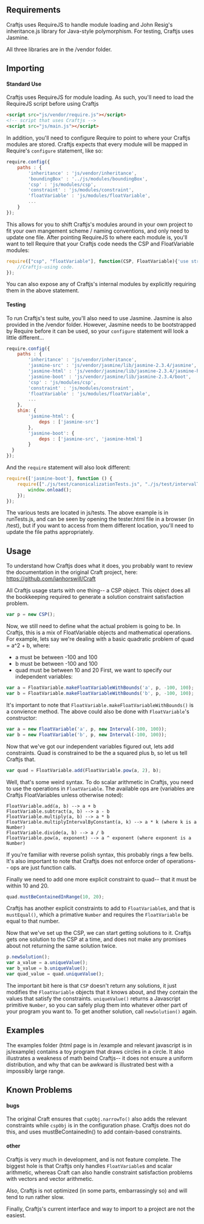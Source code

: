 ## Requirements
Craftjs uses RequireJS to handle module loading and John Resig's inheritance.js library for Java-style polymorphism.
For testing, Craftjs uses Jasmine.

All three libraries are in the /vendor folder.

## Importing
#### Standard Use
Craftjs uses RequireJS for module loading.  As such, you'll need to load the RequireJS script before
using Craftjs
```html
<script src="js/vendor/require.js"></script>
<!-- script that uses Craftjs -->
<script src="js/main.js"></script>
```
In addition, you'll need to configure Require to point to where your Craftjs modules
are stored.  Craftjs expects that every module will be mapped in Require's ```configure``` statement,
like so:
```javascript
require.config({
    paths : {
        'inheritance' : 'js/vendor/inheritance',
        'boundingBox' : '../js/modules/boundingBox',
        'csp' : 'js/modules/csp',
        'constraint' : 'js/modules/constraint',
        'floatVariable' : 'js/modules/floatVariable',
        ...
    }
});
```
This allows for you to shift Craftjs's modules around in your own project to fit
your own mangement scheme / naming conventions, and only need to update one file.
After pointing RequireJS to where each module is, you'll want to tell Require that your Craftjs
code needs the CSP and FloatVariable modules:
```javascript
require(["csp", "floatVariable"], function(CSP, FloatVariable){'use strict';
	//Craftjs-using code.
});
```
You can also expose any of Craftjs's internal modules by explicitly requiring them in the above statement.
#### Testing
To run Craftjs's test suite, you'll also need to use Jasmine.  Jasmine is also provided in the /vendor folder.
However, Jasmine needs to be bootstrapped by Require before it can be used, so your `configure` statement
will look a little different...
```javascript
require.config({
    paths : {
        'inheritance' : 'js/vendor/inheritance',
        'jasmine-src' : 'js/vendor/jasmine/lib/jasmine-2.3.4/jasmine',
        'jasmine-html' : 'js/vendor/jasmine/lib/jasmine-2.3.4/jasmine-html',
        'jasmine-boot' : 'js/vendor/jasmine/lib/jasmine-2.3.4/boot',
        'csp' : 'js/modules/csp',
        'constraint' : 'js/modules/constraint',
        'floatVariable' : 'js/modules/floatVariable',
        ...
    },
    shim: {
        'jasmine-html': {
            deps : ['jasmine-src']
        },
        'jasmine-boot': {
            deps : ['jasmine-src', 'jasmine-html']
        }
  }
});
```
And the `require` statement will also look different:
```javascript
require(['jasmine-boot'], function () {
    require(["./js/test/canonicalizationTests.js", "./js/test/intervalTests.js", "./js/test/restorableTests.js", "./js/test/scalarArithmeticTests.js"], function(CanonicalizationTests, IntervalTests, RestorableTests, ScalarArithmeticTests){'use strict';
        window.onload();
    });
});
```
The various tests are located in js/tests.  The above example is in runTests.js, and can be seen by opening the tester.html file in a browser (in /test), but if you want to access from them different location, you'll need to update the file paths appropriately.

## Usage
To understand how Craftjs does what it does, you probably want to review the
documentation in the original Craft project, here:
https://github.com/ianhorswill/Craft

All Craftjs usage starts with one thing-- a CSP object.  This object does all the
bookkeeping required to generate a solution constraint satisfaction problem.
```javascript
var p = new CSP();
```
Now, we still need to define what the actual problem is going to be.  In Craftjs,
this is a mix of FloatVariable objects and mathematical operations.  For example,
lets say we're dealing with a basic quadratic problem of quad = a^2 + b, where:
* a must be between -100 and 100
* b must be between -100 and 100
* quad must be between 10 and 20
First, we want to specify our independent variables:
```javascript
var a = FloatVariable.makeFloatVariableWithBounds('a', p, -100, 100);
var b = FloatVariable.makeFloatVariableWithBounds('b', p, -100, 100);
```

It's important to note that `FloatVariable.makeFloatVariableWithBounds()` is a
convience method.  The above could also be done with `FloatVariable`'s constructor:
```javascript
var a = new FloatVariable('a', p, new Interval(-100, 100));
var b = new FloatVariable('b', p, new Interval(-100, 100));
```

Now that we've got our independent variables figured out, lets add constraints.
Quad is constrained to be the a squared plus b, so let us tell Craftjs that.
```Javascript
var quad = FloatVariable.add(FloatVariable.pow(a, 2), b);
```

Well, that's some weird syntax.  To do scalar arithmetic in Craftjs, you need to
use the operations in `FloatVariable`.  The available ops are (variables are
Craftjs FloatVariables unless otherwise noted):
```
FloatVariable.add(a, b) --> a + b
FloatVariable.subtract(a, b) --> a - b
FloatVariable.multiply(a, b) --> a * b
FloatVariable.multiplyIntervalByConstant(a, k) --> a * k (where k is a Number)
FloatVariable.divide(a, b) --> a / b
FloatVariable.pow(a, exponent) --> a ^ exponent (where exponent is a Number)
```

If you're familiar with reverse polish syntax, this probably rings a few bells.
It's also important to note that Craftjs does not enforce order of operations--
ops are just function calls.

Finally we need to add one more explicit constraint to quad-- that it must be within
10 and 20.
```javascript
quad.mustBeContainedInRange(10, 20);
```

Craftjs has another explicit constraints to add to `FloatVariable`s, and that is
`mustEqual()`, which a primative `Number` and requires the `FloatVariable` be equal to that number.

Now that we've set up the CSP, we can start getting solutions to it.  Craftjs gets one
solution to the CSP at a time, and does not make any promises about not returning the same solution twice.
```javascript
p.newSolution();
var a_value = a.uniqueValue();
var b_value = b.uniqueValue();
var quad_value = quad.uniqueValue();
```

The important bit here is that `CSP` doesn't return any solutions, it just modifies the `FloatVariable`
objects that it knows about, and they contain the values that satisfy the constraints.
`uniqueValue()` returns a Javascript primitive `Number`, so you can safely plug them
into whatever other part of your program you want to.  To get another solution,
call `newSolution()` again.

## Examples
The examples folder (html page is in /example and relevant javascript is in js/example) contains a toy program that draws circles in a circle.  It also illustrates a weakness of math beind Craftjs-- it does not ensure a uniform distribution, and why that can be awkward is illustrated best with a impossibly large range.

## Known Problems
#### bugs
The original Craft ensures that `cspObj.narrowTo()` also adds the relevant constraints while `cspObj` is in
the configuration phase.  Craftjs does not do this, and uses mustBeContainedIn() to add contain-based constraints.

#### other
Craftjs is very much in development, and is not feature complete.  The biggest hole
is that Craftjs only handles `FloatVariable`s and scalar arithmetic, whereas Craft
can also handle constraint satisfaction problems with vectors and vector arithmetic.

Also, Craftjs is not optimized (in some parts, embarrassingly so) and will tend to run
rather slow.

Finally, Craftjs's current interface and way to import to a project are not the easiest.
